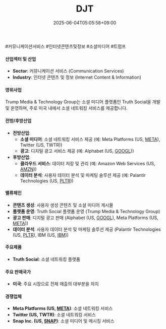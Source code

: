﻿---
title: "DJT"
date: 2025-06-04T05:05:58+09:00
lastmod: 2025-06-04T05:05:58+09:00
type: docs
sidebar:
  open: true
weight: 280
---
<div style="display:none">
  <meta property="article:published_time" content="2025-06-03T20:05:58Z" />
  <meta property="article:modified_time" content="2025-06-03T20:05:58Z" />
</div>
#커뮤니케이션서비스 #인터넷콘텐츠및정보 #소셜미디어 #트럼프

#### 산업섹터 및 산업

- **Sector**: 커뮤니케이션 서비스 (Communication Services)
- **Industry**: 인터넷 콘텐츠 및 정보 (Internet Content & Information)

#### 영위사업

Trump Media & Technology Group는 소셜 미디어 플랫폼인 Truth Social을 개발 및 운영하며, 주로 미국 내에서 소셜 네트워킹 서비스를 제공합니다.

#### 전방/후방산업

- **전방산업**:
    - **소셜 미디어**: 소셜 네트워킹 서비스 제공 (예: Meta Platforms (US, [META](/company-analysis/meta/)), Twitter (US, TWTR))
    - **광고**: 디지털 광고 서비스 제공 (예: Alphabet (US, [GOOGL](/company-analysis/googl/)))
- **후방산업**:
    - **클라우드 서비스**: 데이터 저장 및 관리 (예: Amazon Web Services (US, [AMZN](/company-analysis/amzn/)))
    - **데이터 분석**: 사용자 데이터 분석 및 마케팅 솔루션 제공 (예: Palantir Technologies (US, [PLTR](/company-analysis/pltr/)))

#### 밸류체인

- **콘텐츠 생성**: 사용자 생성 콘텐츠 및 소셜 미디어 게시물
- **플랫폼 운영**: Truth Social 플랫폼 운영 (Trump Media & Technology Group)
- **광고 판매**: 디지털 광고 판매 (Alphabet (US, [GOOGL](/company-analysis/googl/)), Meta Platforms (US, [META](/company-analysis/meta/)))
- **데이터 분석**: 사용자 데이터 분석 및 마케팅 솔루션 제공 (Palantir Technologies (US, [PLTR](/company-analysis/pltr/)), IBM (US, [IBM](/company-analysis/ibm/)))

#### 주요제품

- **Truth Social**: 소셜 네트워킹 플랫폼

#### 주요 판매국가

- **미국**: 주요 시장으로 전체 매출의 대부분을 차지

#### 경쟁업체

- **Meta Platforms (US, [META](/company-analysis/meta/))**: 소셜 네트워킹 서비스
- **Twitter (US, TWTR)**: 소셜 네트워킹 서비스
- **Snap Inc. (US, [SNAP](/company-analysis/snap/))**: 소셜 미디어 및 메시징 서비스
